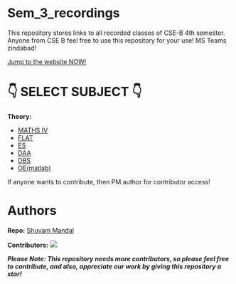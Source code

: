 # Sem_3_recordings
This repository stores links to all recorded classes of CSE-B 4th semester. Anyone from CSE B feel free to use this repository for your use!
MS Teams zindabad!

[Jump to the website NOW!]()

# 👇 SELECT SUBJECT 👇

**Theory:** 
- [MATHS IV](Repo/Theory/MATHSIV.md)
- [FLAT](Repo/Theory/FLAT.md)
- [ES](Repo/Theory/ES.md)
- [DAA](Repo/Theory/DAA.md)
- [DBS](Repo/Theory/DBS.md)
- [OE(matlab)](OE.md)

<!-- **Labs:** 
- [DSD lab](Repo/Labs/DSDlab.md)
- [DSA lab](Repo/Labs/DSAlab.md)
- [OOP lab](Repo/Labs/OOPlab.md)
- [OST lab](Repo/Labs/OSTlab.md) -->

If anyone wants to contribute, then PM author for contributor access!

# Authors

 **Repo:** 
 [Shuvam Mandal](https://github.com/coffeeCoder69)

 **Contributors:** 
 <a href="https://github.com/coffeeCoder69/Sem_4_recordings/graphs/contributors">
  <img src="https://contributors-img.web.app/image?repo=coffeeCoder69/Sem_4_recordings" />
</a>

***Please Note: This repository needs more contributors, so please feel free to contribute, and also, appreciate our work by giving this repository a star!***
